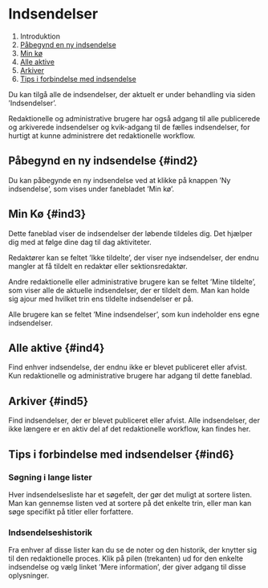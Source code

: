 # Indsendelser

1. Introduktion
2. [Påbegynd en ny indsendelse](/ind2)
3. [Min kø](/ind3)
4. [Alle aktive](/ind4)
5. [Arkiver](/ind5)
6. [Tips i forbindelse med indsendelse](/ind6)

Du kan tilgå alle de indsendelser, der aktuelt er under behandling via siden ’Indsendelser’.

Redaktionelle og administrative brugere har også adgang til alle publicerede og arkiverede indsendelser og kvik-adgang til de fælles indsendelser, for hurtigt at kunne administrere det redaktionelle workflow.

## Påbegynd en ny indsendelse {#ind2}

Du kan påbegynde en ny indsendelse ved at klikke på knappen ’Ny indsendelse’, som vises under fanebladet ’Min kø’.

## Min Kø {#ind3}

Dette faneblad viser de indsendelser der løbende tildeles dig. Det hjælper dig med at følge dine dag til dag aktiviteter.

Redaktører kan se feltet ’Ikke tildelte’, der viser nye indsendelser, der endnu mangler at få tildelt en redaktør eller sektionsredaktør.

Andre redaktionelle eller administrative brugere kan se feltet ’Mine tildelte’, som viser alle de aktuelle indsendelser, der er tildelt dem. Man kan holde sig ajour med hvilket trin ens tildelte indsendelser er på.

Alle brugere kan se feltet ’Mine indsendelser’, som kun indeholder ens egne indsendelser.

## Alle aktive {#ind4}

Find enhver indsendelse, der endnu ikke er blevet publiceret eller afvist. Kun redaktionelle og administrative brugere har adgang til dette faneblad.

## Arkiver {#ind5}

Find indsendelser, der er blevet publiceret eller afvist. Alle indsendelser, der ikke længere er en aktiv del af det redaktionelle workflow, kan findes her.

## Tips i forbindelse med indsendelser {#ind6}

### Søgning i lange lister

Hver indsendelsesliste har et søgefelt, der gør det muligt at sortere listen. Man kan gennemse listen ved at sortere på det enkelte trin, eller man kan søge specifikt på titler eller forfattere.

### Indsendelseshistorik

Fra enhver af disse lister kan du se de noter og den historik, der knytter sig til den redaktionelle proces. Klik på pilen \(trekanten\) ud for den enkelte indsendelse og vælg linket ’Mere information’, der giver adgang til disse oplysninger.

